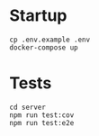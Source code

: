 # Startup

```
cp .env.example .env
docker-compose up
```

# Tests

```
cd server
npm run test:cov
npm run test:e2e
```